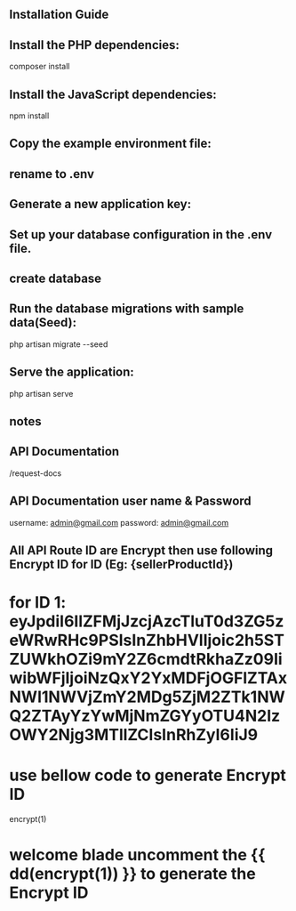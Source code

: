 
## Installation Guide

## Install the PHP dependencies:
composer install

## Install the JavaScript dependencies:
npm install

## Copy the example environment file:
## rename to .env

## Generate a new application key:

## Set up your database configuration in the .env file.

## create database

## Run the database migrations with sample data(Seed):
php artisan migrate --seed

## Serve the application:
php artisan serve



## notes

## API Documentation
/request-docs

## API Documentation user name & Password
username: admin@gmail.com
password: admin@gmail.com

## All API Route ID are Encrypt then use following Encrypt ID for ID (Eg: {sellerProductId})
# for ID 1: eyJpdiI6IlZFMjJzcjAzcTluT0d3ZG5zeWRwRHc9PSIsInZhbHVlIjoic2h5STZUWkhOZi9mY2Z6cmdtRkhaZz09IiwibWFjIjoiNzQxY2YxMDFjOGFlZTAxNWI1NWVjZmY2MDg5ZjM2ZTk1NWQ2ZTAyYzYwMjNmZGYyOTU4N2IzOWY2Njg3MTllZCIsInRhZyI6IiJ9


# use bellow code to generate Encrypt ID
encrypt(1) 

# welcome blade uncomment the  {{ dd(encrypt(1)) }} to generate the Encrypt ID


